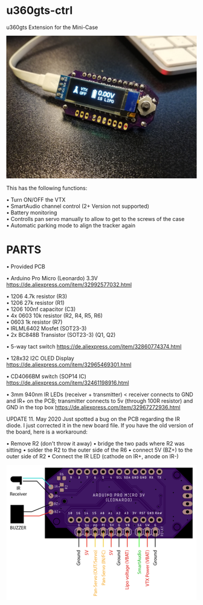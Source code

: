 # u360gts-ctrl
u360gts Extension for the Mini-Case

<img src="https://raw.githubusercontent.com/skaman82/u360gts-ctrl/master/images/IMG.jpg"/>


This has the following functions:

• Turn ON/OFF the VTX</br>
• SmartAudio channel control (2+ Version not supported)</br>
• Battery monitoring</br>
• Controlls pan servo manually to allow to get to the screws of the case</br>
• Automatic parking mode to align the tracker again</br>


# PARTS
• Provided PCB

• Arduino Pro Micro (Leonardo) 3.3V
https://de.aliexpress.com/item/32992577032.html

• 1206 4.7k resistor (R3)</br>
• 1206 27k resistor (R1)</br>
• 1206 100nf capacitor (C3)</br>
• 4x 0603 10k resistor (R2, R4, R5, R6)</br>
• 0603 1k resistor (R7)</br>
• IRLML6402 Mosfet (SOT23-3)</br>
• 2x BC848B Transistor (SOT23-3) (Q1, Q2)</br>

• 5-way tact switch
https://de.aliexpress.com/item/32860774374.html

• 128x32 I2C OLED Display
https://de.aliexpress.com/item/32965469301.html

• CD4066BM switch (SOP14 IC)
https://de.aliexpress.com/item/32461198916.html

• 3mm 940nm IR LEDs (receiver + transmitter) < 
receiver connects to GND and IR+ on the PCB; transmitter connects to 5v (through 100R resistor) and GND in the top box
https://de.aliexpress.com/item/32967272936.html


UPDATE 11. May 2020
Just spotted a bug on the PCB regarding the IR diode. I just corrected it in the new board file.
If you have the old version of the board, here is a workaround:

• Remove R2 (don't throw it away)
• bridge the two pads where R2 was sitting
• solder the R2 to the outer side of the R6
• connect 5V (BZ+) to the outer side of R2
• Connect the IR LED (cathode on IR+, anode on IR-)


<img src="https://raw.githubusercontent.com/skaman82/u360gts-ctrl/master/images/connections.png"/>
